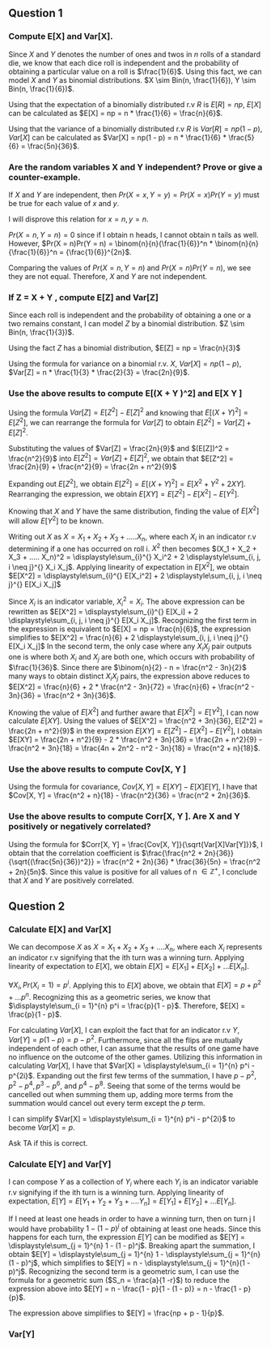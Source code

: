 ## Question 1

### Compute E[X] and Var[X].

Since $X$ and $Y$ denotes the number of ones and twos in $n$ rolls of a standard die, we know that each dice roll 
is independent and the probability of obtaining a particular value on a roll is $\frac{1}{6}$. Using this fact, 
we can model $X$ and $Y$ as binomial distributions. $X \sim Bin(n, \frac{1}{6}), Y \sim Bin(n, \frac{1}{6})$.

Using that the expectation of a binomially distributed r.v $R$ is $E[R] = np$, $E[X]$ can be calculated as
$E[X] = np = n * \frac{1}{6} = \frac{n}{6}$.

Using that the variance of a binomially distributed r.v $R$ is $Var[R] = np(1 - p)$, $Var[X]$ can be calculated as
$Var[X] = np(1 - p) = n * \frac{1}{6} * \frac{5}{6} = \frac{5n}{36}$.

### Are the random variables X and Y independent? Prove or give a counter-example.

If $X$ and $Y$ are independent, then $Pr(X = x, Y = y) = Pr(X = x)Pr(Y = y)$ must be true for each value of $x$ and $y$. 

I will disprove this relation for $x = n, y = n$.

$Pr(X = n, Y = n) = 0$ since if I obtain n heads, I cannot obtain n tails as well.
However,
$Pr(X = n)Pr(Y = n) = \binom{n}{n}{\frac{1}{6}}^n * \binom{n}{n}{\frac{1}{6}}^n = {\frac{1}{6}}^{2n}$.

Comparing the values of $Pr(X = n, Y = n)$ and $Pr(X = n)Pr(Y = n)$, we see they are not equal. Therefore, 
$X$ and $Y$ are not independent.

###  If Z = X + Y , compute E[Z] and Var[Z]

Since each roll is independent and the probability of obtaining a one or a two remains constant, I can model $Z$ by a binomial distribution. 
$Z \sim Bin(n, \frac{1}{3})$.

Using the fact $Z$ has a binomial distribution, $E[Z] = np = \frac{n}{3}$

Using the formula for variance on a binomial r.v. $X$, $Var[X] = np(1 - p)$, $Var[Z] = n * \frac{1}{3} * \frac{2}{3} = \frac{2n}{9}$.

### Use the above results to compute E[(X + Y )^2] and E[X Y ]

Using the formula $Var[Z] = E[Z^2] - {E[Z]}^2$ and knowing that 
$E[(X + Y)^2] = E[Z^2]$, we can rearrange the formula for $Var[Z]$ to 
obtain $E[Z^2] = Var[Z] + {E[Z]}^2$.

Substituting the values of $Var[Z] = \frac{2n}{9}$ and $(E[Z])^2 = \frac{n^2}{9}$ into
$E[Z^2] = Var[Z] + {E[Z]}^2$, we obtain that $E[Z^2] = \frac{2n}{9} + \frac{n^2}{9} = \frac{2n + n^2}{9}$

Expanding out $E[Z^2]$, we obtain $E[Z^2] = E[(X + Y)^2] = E[X^2 + Y^2 + 2XY]$.
Rearranging the expression, we obtain $E[XY] = E[Z^2]  - E[X^2] - E[Y^2]$.

Knowing that $X$ and $Y$ have the same distribution, finding the value of $E[X^2]$ will allow $E[Y^2]$ to be known.

Writing out $X$ as $X = X_1 + X_2 + X_3 + ..... X_n$, where each $X_i$ in an indicator r.v determining if 
a one has occurred on roll i. $X^2$ then becomes $(X_1 + X_2 + X_3 + ..... X_n)^2 = \displaystyle\sum_{i}^{} X_i^2 + 2 \displaystyle\sum_{i, j, i \neq j}^{} X_i X_j$. 
Applying linearity of expectation in $E[X^2]$, we obtain $E[X^2] = \displaystyle\sum_{i}^{} E[X_i^2] + 2 \displaystyle\sum_{i, j, i \neq j}^{} E[X_i X_j]$

Since $X_i$ is an indicator variable, $X_i^2 = X_i$. The above expression can be rewritten as
$E[X^2] = \displaystyle\sum_{i}^{} E[X_i] + 2 \displaystyle\sum_{i, j, i \neq j}^{} E[X_i X_j]$.
Recognizing the first term in the expression is equivalent to $E[X] = np = \frac{n}{6}$, the expression simplifies to
$E[X^2] = \frac{n}{6} + 2 \displaystyle\sum_{i, j, i \neq j}^{} E[X_i X_j]$
In the second term, the only case where any $X_i X_j$ pair outputs one is where both 
$X_i$ and $X_j$ are both one, which occurs with probability of $\frac{1}{36}$. Since there are
$\binom{n}{2} - n = \frac{n^2 - 3n}{2}$ many ways to obtain distinct $X_i X_j$ pairs, the expression above reduces to 
$E[X^2] = \frac{n}{6} + 2 * \frac{n^2 - 3n}{72} = \frac{n}{6} + \frac{n^2 - 3n}{36} = \frac{n^2 + 3n}{36}$.

Knowing the value of $E[X^2]$ and further aware that $E[X^2] = E[Y^2]$, I can now calculate $E[XY]$.
Using the values of
$E[X^2] = \frac{n^2 + 3n}{36}, E[Z^2] = \frac{2n + n^2}{9}$ in the expression $E[XY] = E[Z^2]  - E[X^2] - E[Y^2]$, 
I obtain $E[XY] = \frac{2n + n^2}{9} - 2 * \frac{n^2 + 3n}{36} = \frac{2n + n^2}{9} -\frac{n^2 + 3n}{18}  = \frac{4n + 2n^2 - n^2 - 3n}{18} = \frac{n^2 + n}{18}$.

### Use the above results to compute Cov[X, Y ]
Using the formula for covariance, $Cov[X, Y] = E[XY] - E[X]E[Y]$, I have that
$Cov[X, Y]  = \frac{n^2 + n}{18} - \frac{n^2}{36} = \frac{n^2 + 2n}{36}$.

### Use the above results to compute Corr[X, Y ]. Are X and Y positively or negatively correlated?

Using the formula for $Corr[X, Y] = \frac{Cov[X, Y]}{\sqrt{Var[X]Var[Y]}}$, I obtain that the correlation coefficient is
$\frac{\frac{n^2 + 2n}{36}}{\sqrt{(\frac{5n}{36})^2}} = \frac{n^2 + 2n}{36} * \frac{36}{5n} = \frac{n^2 + 2n}{5n}$. Since this 
value is positive for all values of n $\in \mathbb{Z^{+}}$, I conclude that $X$ and $Y$ are positively correlated.

## Question 2

### Calculate E[X] and Var[X]

We can decompose $X$ as $X = X_1 + X_2 + X_3 + .... X_n$, where each $X_i$ represents an indicator r.v signifying that the 
ith turn was a winning turn. Applying linearity of expectation to $E[X]$, we obtain $E[X] = E[X_1] + E[X_2] + ... E[X_n]$.

$\forall X_i, Pr(X_i = 1) = p^i$. Applying this to $E[X]$ above, we obtain that $E[X] = p + p^2 + ... p^n$. Recognizing this
as a geometric series, we know that $\displaystyle\sum_{i = 1}^{n} p^i = \frac{p}{1 - p}$. Therefore, 
$E[X] = \frac{p}{1 - p}$.

For calculating $Var[X]$, I can exploit the fact that for an indicator r.v $Y$, $Var[Y] = p(1 - p) = p - p^2$. Furthermore, 
since all the flips are mutually independent of each other, I can assume that the results of one game have no influence on the
outcome of the other games. Utilizing this information in calculating $Var[X]$, I have that 
$Var[X] = \displaystyle\sum_{i = 1}^{n} p^i - p^{2i}$. Expanding out the first few terms of the summation, I have 
$p - p^2, p^2 - p^4, p^3 - p^6$, and  $p^4 - p^8$. Seeing that some of the terms would be cancelled out when summing them up, 
adding more terms from the summation would cancel out every term except the $p$ term. 

I can simplify $Var[X] = \displaystyle\sum_{i = 1}^{n} p^i - p^{2i}$ to become $Var[X] = p$.

Ask TA if this is correct.

### Calculate E[Y] and Var[Y]

I can compose $Y$ as a collection of $Y_i$ where each $Y_i$ is an indicator variable r.v signifying if the ith turn 
is a winning turn. Applying linearity of expectation, $E[Y] = E[Y_1 + Y_2 + Y_3 + .... Y_n] = E[Y_1] + E[Y_2] + ... E[Y_n]$.

If I need at least one heads in order to have a winning turn, then on turn j I would have probability $1 - (1 - p)^j$ 
of obtaining at least one heads. Since this happens for each turn, the expression $E[Y]$ can be modified as 
$E[Y] = \displaystyle\sum_{j = 1}^{n} 1 - (1 - p)^j$. Breaking apart the summation, I obtain
$E[Y] = \displaystyle\sum_{j = 1}^{n} 1  - \displaystyle\sum_{j = 1}^{n}(1 - p)^j$, which simplifies to
$E[Y] = n - \displaystyle\sum_{j = 1}^{n}(1 - p)^j$. Recognizing the second term is a geometric sum, I can 
use the formula for a geometric sum ($S_n = \frac{a}{1 -r}$) to reduce the expression above into
$E[Y] = n - \frac{1 - p}{1 - (1 - p)} = n - \frac{1 - p}{p}$.

The expression above simplifies to
$E[Y] = \frac{np + p - 1}{p}$.


### Var[Y]

